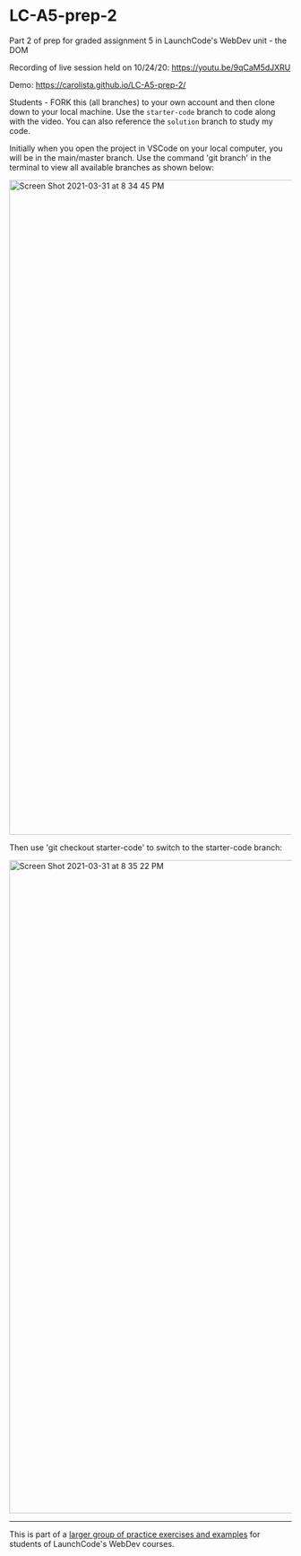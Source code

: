 # LC-A5-prep-2

Part 2 of prep for graded assignment 5 in LaunchCode's WebDev unit - the DOM

Recording of live session held on 10/24/20: https://youtu.be/9qCaM5dJXRU

Demo: https://carolista.github.io/LC-A5-prep-2/

Students - FORK this (all branches) to your own account and then clone down to your local machine. Use the `starter-code` branch to code along with the video. You can also reference the `solution` branch to study my code.

Initially when you open the project in VSCode on your local computer, you will be in the main/master branch. Use the command 'git branch' in the terminal to view all available branches as shown below:

<img width="1167" alt="Screen Shot 2021-03-31 at 8 34 45 PM" src="https://user-images.githubusercontent.com/55961845/113317047-98d8d000-92d4-11eb-9f31-58fd11865f7e.png">

Then use 'git checkout starter-code' to switch to the starter-code branch:

<img width="1164" alt="Screen Shot 2021-03-31 at 8 35 22 PM" src="https://user-images.githubusercontent.com/55961845/113317065-9b3b2a00-92d4-11eb-9021-a9fa1ef928b5.png">

---

This is part of a [larger group of practice exercises and examples](https://carolista.github.io/student-resources/) for students of LaunchCode's WebDev courses.
